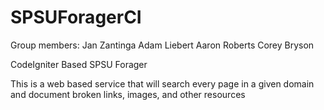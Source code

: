 SPSUForagerCI
=============
Group members:
Jan Zantinga
Adam Liebert
Aaron Roberts
Corey Bryson


CodeIgniter Based SPSU Forager

This is a web based service that will search every page in a given domain and document broken links, images, and other resources
